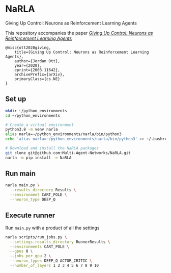 # NaRLA
Giving Up Control: Neurons as Reinforcement Learning Agents

This repository accompanies the paper [*Giving Up Control: Neurons as Reinforcement Learning Agents*](https://arxiv.org/abs/2003.11642) 
```
@misc{ott2020giving,
    title={Giving Up Control: Neurons as Reinforcement Learning Agents},
    author={Jordan Ott},
    year={2020},
    eprint={2003.11642},
    archivePrefix={arXiv},
    primaryClass={cs.NE}
}
```

## Set up
```bash 
mkdir ~/python_environments
cd ~/python_environments

# Create a virtual environment
python3.8 -m venv narla
alias narla=~/python_environments/narla/bin/python3
echo 'alias narla=~/python_environments/narla/bin/python3' >> ~/.bashrc

# Download and install the NaRLA packages
git clone git@github.com:Multi-Agent-Networks/NaRLA.git
narla -m pip install -e NaRLA
```

## Run main
```bash 
narla main.py \
  --results_directory Results \
  --environment CART_POLE \
  --neuron_type DEEP_Q
```

## Execute runner
Run `main.py` with a product of all the settings
```bash 
narla scripts/run_jobs.py \
  --settings.results_directory RunnerResults \
  --environments CART_POLE \
  --gpus 0 \
  --jobs_per_gpu 2 \
  --neuron_types DEEP_Q ACTOR_CRITIC \
  --number_of_layers 1 2 3 4 5 6 7 8 9 10 
```
